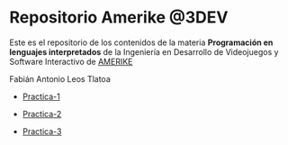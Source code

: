 # Repositorio Amerike @3DEV

Este es el repositorio de los contenidos de la materia **__Programación en lenguajes interpretados__** de la Ingeniería en Desarrollo de Videojuegos y Software Interactivo de [AMERIKE](https://amerike.edu.mx)

Fabián Antonio Leos Tlatoa

- [Practica-1](/Practica-1/Antonio-Leos.md)

- [Practica-2](/Practica-2/)
- [Practica-3](https://github.com/TonyZierold/Practica_3)